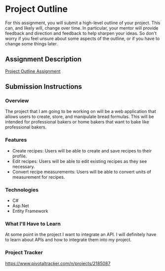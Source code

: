 # Project Outline
For this assignment, you will submit a high-level outline of your project. This can, and likely will, change over time. In particular, your mentor will provide feedback and direction and feedback to help sharpen your ideas. So don't worry if you feel unsure about some aspects of the outline, or if you have to change some things later.

## Assignment Description
[Project Outline Assignment](https://education.launchcode.org/liftoff/assignments/project-outline/)

## Submission Instructions

### Overview
The project that I am going to be working on will be a web application that allows users to create, store, and manipulate
bread formulas.  This will be intended for professional bakers or home bakers that want to bake like professional bakers.

### Features
* Create recipes: Users will be able to create and save recipes to their profile.
* Edit recipes: Users will be able to edit existing recipes as they see necessary.
* Convert recipe measurements:  Users will be able to convert units of measurement for recipes.

### Technologies
* C#
* Asp.Net
* Entity Framework


### What I'll Have to Learn
At some point in the project I  want to integrate an API.  I will definitely have to learn about APIs and how to integrate them
into my project.

### Project Tracker

https://www.pivotaltracker.com/n/projects/2185087
